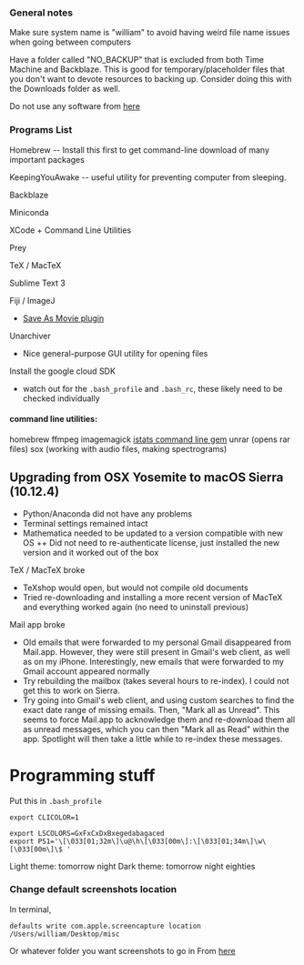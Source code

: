 ### General notes

Make sure system name is "william" to avoid having weird file name issues when going between computers

Have a folder called "NO_BACKUP" that is excluded from both Time Machine and Backblaze. This is good for temporary/placeholder files that you don't want to devote resources to backing up. Consider doing this with the Downloads folder as well.

Do not use any software from [here](https://www.reddit.com/r/piracy/wiki/guides)

### Programs List

Homebrew -- Install this first to get command-line download of many important packages

KeepingYouAwake -- useful utility for preventing computer from sleeping.

Backblaze

Miniconda

XCode + Command Line Utilities

Prey

TeX / MacTeX

Sublime Text 3

Fiji / ImageJ
+ [Save As Movie plugin](https://sites.google.com/site/qingzongtseng/save-as-movie)

Unarchiver
+ Nice general-purpose GUI utility for opening files

Install the google cloud SDK
+ watch out for the `.bash_profile` and `.bash_rc`, these likely need to be checked individually

#### command line utilities:
homebrew
ffmpeg
imagemagick
[istats command line gem](http://chris911.github.io/iStats/)
unrar (opens rar files)
sox (working with audio files, making spectrograms)





## Upgrading from OSX Yosemite to macOS Sierra (10.12.4)

+ Python/Anaconda did not have any problems
+ Terminal settings remained intact
+ Mathematica needed to be updated to a version compatible with new OS
++ Did not need to re-authenticate license, just installed the new version and it worked out of the box

TeX / MacTeX broke
+ TeXshop would open, but would not compile old documents
+ Tried re-downloading and installing a more recent version of MacTeX and everything worked again (no need to uninstall previous)

Mail app broke
+ Old emails that were forwarded to my personal Gmail disappeared from Mail.app. However, they were still present in Gmail's web client, as well as on my iPhone. Interestingly, new emails that were forwarded to my Gmail account appeared normally
+ Try rebuilding the mailbox (takes several hours to re-index). I could not get this to work on Sierra.
+ Try going into Gmail's web client, and using custom searches to find the exact date range of missing emails. Then, "Mark all as Unread". This seems to force Mail.app to acknowledge them and re-download them all as unread messages, which you can then "Mark all as Read" within the app. Spotlight will then take a little while to re-index these messages.


# Programming stuff


Put this in `.bash_profile`


```
export CLICOLOR=1

export LSCOLORS=GxFxCxDxBxegedabagaced
export PS1='\[\033[01;32m\]\u@\h\[\033[00m\]:\[\033[01;34m\]\w\[\033[00m\]\$ '
```

Light theme: tomorrow night
Dark theme: tomorrow night eighties



### Change default screenshots location

In terminal,

	defaults write com.apple.screencapture location /Users/william/Desktop/misc 

Or whatever folder you want screenshots to go in
From [here](https://www.laptopmag.com/articles/change-macs-default-screenshot-directory)


